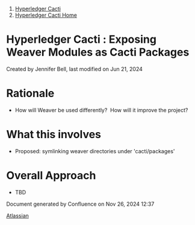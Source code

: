 1. [Hyperledger Cacti](index.html)
2. [Hyperledger Cacti Home](Hyperledger-Cacti-Home_20414469.html)

# Hyperledger Cacti : Exposing Weaver Modules as Cacti Packages

Created by Jennifer Bell, last modified on Jun 21, 2024

# Rationale

- How will Weaver be used differently?  How will it improve the project?

# What this involves

- Proposed: symlinking weaver directories under 'cacti/packages'

# Overall Approach

- TBD

Document generated by Confluence on Nov 26, 2024 12:37

[Atlassian](http://www.atlassian.com/)
